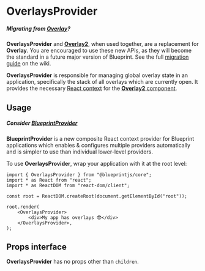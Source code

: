 # OverlaysProvider

##### Migrating from [Overlay](#core/components/overlay)?

**OverlaysProvider** and [**Overlay2**](#core/components/overlay2), when used
together, are a replacement for **Overlay**. You are encouraged to use these new APIs, as they will
become the standard in a future major version of Blueprint. See the full
[migration guide](https://github.com/palantir/blueprint/wiki/Overlay2-migration) on the wiki.

**OverlaysProvider** is responsible for managing global overlay state in an application,
specifically the stack of all overlays which are currently open. It provides the necessary
[React context](https://react.dev/learn/passing-data-deeply-with-context) for the
[**Overlay2** component](#core/components/overlay2).

## Usage

##### Consider [**BlueprintProvider**](#core/context/blueprint-provider)

**BlueprintProvider** is a new composite React context provider for Blueprint applications which
enables & configures multiple providers automatically and is simpler to use than individual lower-level providers.

To use **OverlaysProvider**, wrap your application with it at the root level:

```
import { OverlaysProvider } from "@blueprintjs/core";  
import * as React from "react";  
import * as ReactDOM from "react-dom/client";  
  
const root = ReactDOM.createRoot(document.getElementById("root"));  
  
root.render(  
    <OverlaysProvider>  
        <div>My app has overlays 😎</div>  
    </OverlaysProvider>,  
);  

```

## Props interface

**OverlaysProvider** has no props other than `children`.